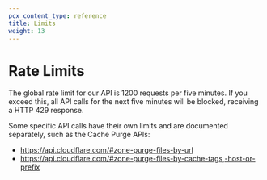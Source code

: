 ```yaml
---
pcx_content_type: reference
title: Limits
weight: 13
---
```


# Rate Limits

The global rate limit for our API is 1200 requests per five minutes. If you exceed this, all API calls for the next five minutes will be blocked, receiving a HTTP 429 response.

Some specific API calls have their own limits and are documented separately, such as the Cache Purge APIs:

* https://api.cloudflare.com/#zone-purge-files-by-url
* https://api.cloudflare.com/#zone-purge-files-by-cache-tags,-host-or-prefix